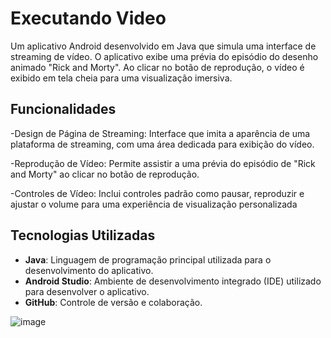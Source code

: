 # Executando Video

Um aplicativo Android desenvolvido em Java que simula uma interface de streaming de vídeo. O aplicativo exibe uma prévia do episódio do desenho animado "Rick and Morty". Ao clicar no botão de reprodução, o vídeo é exibido em tela cheia para uma visualização imersiva.

## Funcionalidades

-Design de Página de Streaming: Interface que imita a aparência de uma plataforma de streaming, com uma área dedicada para exibição do vídeo.

-Reprodução de Vídeo: Permite assistir a uma prévia do episódio de "Rick and Morty" ao clicar no botão de reprodução.

-Controles de Vídeo: Inclui controles padrão como pausar, reproduzir e ajustar o volume para uma experiência de visualização personalizada

## Tecnologias Utilizadas

- **Java**: Linguagem de programação principal utilizada para o desenvolvimento do aplicativo.
- **Android Studio**: Ambiente de desenvolvimento integrado (IDE) utilizado para desenvolver o aplicativo.
- **GitHub**: Controle de versão e colaboração.


![image](https://github.com/user-attachments/assets/fa52667a-e22e-4b46-b984-69f1b44a782c)
